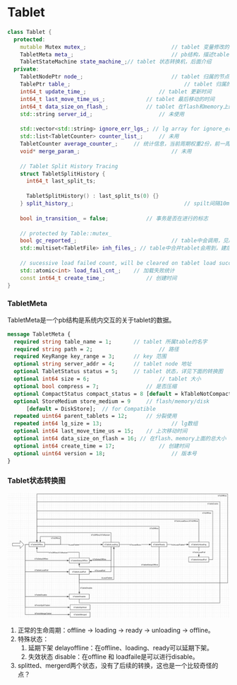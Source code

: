 # Tablet

```c++
class Tablet {
  protected:
  	mutable Mutex mutex_;							// tablet 变量修改的锁
  	TabletMeta meta_; 								// pb结构，描述tablete，后面介绍
  	TabletStateMachine state_machine_;// tablet 状态转换机，后面介绍
  private:
  	TabletNodePtr node_;							// tablet 归属的节点
    TablePtr table_; 									// tablet 归属的table
    int64_t update_time_; 						// tablet 更新时间
    int64_t last_move_time_us_;				// tablet 最后移动的时间
    int64_t data_size_on_flash_;			// tablet 在flash和memory上的总大小
    std::string server_id_;						// 未使用

    std::vector<std::string> ignore_err_lgs_; // lg array for ignore_err_, 一个lg一个元素
    std::list<TabletCounter> counter_list_; 	// 未用
    TabletCounter average_counter_;		// 统计信息，当前周期权重2份，前一周期1份（见pb）
    void* merge_param_;								// 未用						

    // Tablet Split History Tracing
    struct TabletSplitHistory {
      int64_t last_split_ts;

      TabletSplitHistory() : last_split_ts(0) {}
    } split_history_;									// spilt间隔10min

    bool in_transition_ = false; 			// 事务是否在进行的标志

    // protected by Table::mutex_
    bool gc_reported_; 								// table中会调用，见后续介绍
    std::multiset<TabletFile> inh_files_; // table中合并tablet会用到，建后续介绍

    // sucessive load failed count, will be cleared on tablet load succeed
    std::atomic<int> load_fail_cnt_; 	// 加载失败统计
    const int64_t create_time_; 			// 创建时间
}
```



### TabletMeta

TabletMeta是一个pb结构是系统内交互的关于tablet的数据。

```protobuf
message TabletMeta {
  required string table_name = 1; 		// tablet 所属table的名字
  required string path = 2; 					// 路径
  required KeyRange key_range = 3; 		// key 范围
  optional string server_addr = 4; 		// tablet node 地址
  optional TabletStatus status = 5; 	// tablet 状态，详见下面的转换图
  optional int64 size = 6; 						// tablet 大小
  optional bool compress = 7;  				// 是否压缩
  optional CompactStatus compact_status = 8 [default = kTableNotCompact]; // 不压缩、压缩ing、压缩完成
  optional StoreMedium store_medium = 9 	// flash/memory/disk
      [default = DiskStore];  // for Compatible
  repeated uint64 parent_tablets = 12; 		// 分裂使用
  repeated int64 lg_size = 13; 						// lg数组
  optional int64 last_move_time_us = 15; 	// 上次移动时间
  optional int64 data_size_on_flash = 16; // 在flash、memory上面的总大小
  optional int64 create_time = 17; 				// 创建时间
  optional uint64 version = 18; 					// 版本号
}
```



### Tablet状态转换图

![tera_tablet_state_change](../../../../images/tera_tablet_state_change.png)

1. 正常的生命周期：offline -> loading -> ready -> unloading -> offline。
2. 特殊状态：
   1. 延期下架 delayoffline：在offline、loading、ready可以延期下架。
   2. 失效状态 disable：在offline 和 loadfaile是可以进行disable。
3. splitted、mergerd两个状态，没有了后续的转换，这也是一个比较奇怪的点？